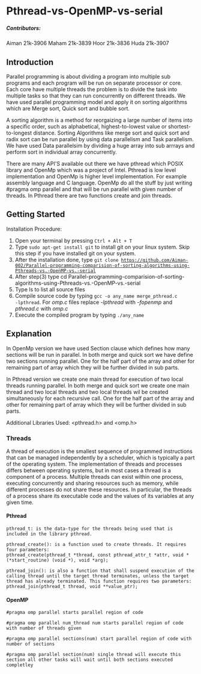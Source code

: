 # Pthread-vs-OpenMP-vs-serial
##### Contributors:
Aiman 21k-3906
Maham 21k-3839
Hoor  21k-3836
Huda  21k-3907
## Introduction
Parallel programming is about dividing a program into multiple sub programs and each program will be run on separate processor or core. Each core have multiple threads the problem is to divide the task into multiple tasks so that they can run concurrently on different threads. We have used parallel programming model and apply it on sorting algorithms which are Merge sort, Quick sort and bubble sort.

A sorting algorithm is a method for reorgaizing a large number of items into a specific order, such as alphabetical, highest-to-lowest value or shortest-to-longest distance. Sorting Algorithms like merge sort and quick sort and radix sort can be run parallel
by using data parallelism and Task parallelism. We have used Data parallelsim by dividing a huge array into sub arrrays and perform sort in individual array concurrently.

There are many API'S available out there we have pthread which POSIX library and OpenMp which was a project of Intel.
Pthread is low level implementation and OpenMp is higher level implementation. For example assembly language and C language.
OpenMp do all the stuff by just writing #pragma omp parallel and that will be run parallel with given number of threads.
In Pthread there are two functions create and join threads.

## Getting Started

Installation Procedure:

1. Open your terminal by pressing <code>Ctrl + Alt + T</code>
2. Type <code>sudo apt-get install git</code> to install git on your linux system. Skip this step if you have installed git on your system.
3. After the installation done, type <code>git clone https://github.com/Aiman-002/Parallel-programming-comparision-of-sorting-algorithms-using-Pthreads-vs.-OpenMP-vs.-serial </code>
4. After step(3) type cd Parallel-programming-comparision-of-sorting-algorithms-using-Pthreads-vs.-OpenMP-vs.-serial
5. Type ls to list all source files
6. Compile source code by typing <code>gcc -o any_name merge_pthread.c -lpthread</code>. For *omp.c* files replace *-lpthread* with *-fopenmp*
and *pthread.c* with *omp.c*
7. Execute the compiled program by typing <code>./any_name</code>

## Explanation

In OpenMp version we have used Section clause which defines how many sections will be run in parallel. In both merge and quick sort we have define two sections running parallel. One for the half part of the array and other for remaining part of array which they will be further divided in sub parts.

In Pthread version we create one main thread for execution of two local threads running parallel. In both merge and quick sort we create one main thread and two local threads and two local threads wil be created simultaneously for each recursive call. One for the half part of the array and other for remaining part of array which they will be further divided in sub parts.

Additional Libraries Used: <pthread.h> and <omp.h>

### Threads

A thread of execution is the smallest sequence of programmed instructions that can be managed independently by a scheduler, which is typically a part of the operating system. The implementation of threads and processes differs between operating systems, but in most cases a thread is a component of a process. Multiple threads can exist within one process, executing concurrently and sharing resources such as memory, while different processes do not share these resources. In particular, the threads of a process share its executable code and the values of its variables at any given time.

#### Pthread
<pre>
<code>pthread_t: is the data-type for the threads being used that is included in the library pthread.

pthread_create(): is a function used to create threads. It requires four parameters: 
pthread_create(pthread_t *thread, const pthread_attr_t *attr, void *(*start_routine) (void *), void *arg);

pthread_join(): is also a function that shall suspend execution of the calling thread until the target thread terminates, unless the target thread has already terminated. This function requires two parameters:
pthread_join(pthread_t thread, void **value_ptr);</code>
</pre>

#### OpenMP

<pre>
<code>#pragma omp parallel starts parallel region of code

#pragma omp parallel num_thread num starts parallel region of code with number of threads given

#pragma omp parallel sections(num) start parallel region of code with number of sections

#pragma omp parallel section(num) single thread will execute this section all other tasks will wait until both sections executed completley</code>
</pre>
